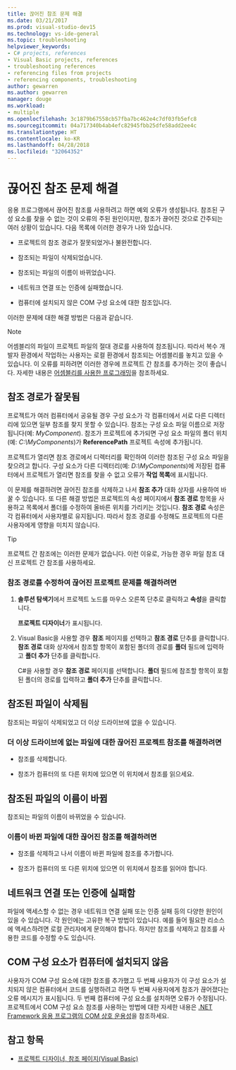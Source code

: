 ```yaml
---
title: 끊어진 참조 문제 해결
ms.date: 03/21/2017
ms.prod: visual-studio-dev15
ms.technology: vs-ide-general
ms.topic: troubleshooting
helpviewer_keywords:
- C# projects, references
- Visual Basic projects, references
- troubleshooting references
- referencing files from projects
- referencing components, troubleshooting
author: gewarren
ms.author: gewarren
manager: douge
ms.workload:
- multiple
ms.openlocfilehash: 3c1879b67558cb57fba7bc462e4c7df03fb5efc8
ms.sourcegitcommit: 04a717340b4ab4efc82945fbb25dfe58add2ee4c
ms.translationtype: HT
ms.contentlocale: ko-KR
ms.lasthandoff: 04/28/2018
ms.locfileid: "32064352"
---
```

# <a name="troubleshoot-broken-references"></a>끊어진 참조 문제 해결

응용 프로그램에서 끊어진 참조를 사용하려고 하면 예외 오류가 생성됩니다. 참조된 구성 요소를 찾을 수 없는 것이 오류의 주된 원인이지만, 참조가 끊어진 것으로 간주되는 여러 상황이 있습니다. 다음 목록에 이러한 경우가 나와 있습니다.

- 프로젝트의 참조 경로가 잘못되었거나 불완전합니다.

- 참조되는 파일이 삭제되었습니다.

- 참조되는 파일의 이름이 바뀌었습니다.

- 네트워크 연결 또는 인증에 실패했습니다.

- 컴퓨터에 설치되지 않은 COM 구성 요소에 대한 참조입니다.

이러한 문제에 대한 해결 방법은 다음과 같습니다.

> [!NOTE]
> 어셈블리의 파일이 프로젝트 파일의 절대 경로를 사용하여 참조됩니다. 따라서 복수 개발자 환경에서 작업하는 사용자는 로컬 환경에서 참조되는 어셈블리를 놓치고 있을 수 있습니다. 이 오류를 피하려면 이러한 경우에 프로젝트 간 참조를 추가하는 것이 좋습니다. 자세한 내용은 [어셈블리를 사용한 프로그래밍](/dotnet/framework/app-domains/programming-with-assemblies)을 참조하세요.

## <a name="reference-path-is-incorrect"></a>참조 경로가 잘못됨

프로젝트가 여러 컴퓨터에서 공유될 경우 구성 요소가 각 컴퓨터에서 서로 다른 디렉터리에 있으면 일부 참조를 찾지 못할 수 있습니다. 참조는 구성 요소 파일 이름으로 저장됩니다(예: *MyComponent*). 참조가 프로젝트에 추가되면 구성 요소 파일의 폴더 위치(예: *C:\MyComponents*)가 **ReferencePath** 프로젝트 속성에 추가됩니다.

프로젝트가 열리면 참조 경로에서 디렉터리를 확인하여 이러한 참조된 구성 요소 파일을 찾으려고 합니다. 구성 요소가 다른 디렉터리(예: *D:\MyComponents*)에 저장된 컴퓨터에서 프로젝트가 열리면 참조를 찾을 수 없고 오류가 **작업 목록**에 표시됩니다.

이 문제를 해결하려면 끊어진 참조를 삭제하고 나서 **참조 추가** 대화 상자를 사용하여 바꿀 수 있습니다. 또 다른 해결 방법은 프로젝트의 속성 페이지에서 **참조 경로** 항목을 사용하고 목록에서 폴더를 수정하여 올바른 위치를 가리키는 것입니다. **참조 경로** 속성은 각 컴퓨터에서 사용자별로 유지됩니다. 따라서 참조 경로를 수정해도 프로젝트의 다른 사용자에게 영향을 미치지 않습니다.

> [!TIP]
> 프로젝트 간 참조에는 이러한 문제가 없습니다. 이런 이유로, 가능한 경우 파일 참조 대신 프로젝트 간 참조를 사용하세요.

### <a name="to-fix-a-broken-project-reference-by-correcting-the-reference-path"></a>참조 경로를 수정하여 끊어진 프로젝트 문제를 해결하려면

1. **솔루션 탐색기**에서 프로젝트 노드를 마우스 오른쪽 단추로 클릭하고 **속성**을 클릭합니다.

   **프로젝트 디자이너**가 표시됩니다.

1. Visual Basic을 사용할 경우 **참조** 페이지를 선택하고 **참조 경로** 단추를 클릭합니다. **참조 경로** 대화 상자에서 참조할 항목이 포함된 폴더의 경로를 **폴더** 필드에 입력하고 **폴더 추가** 단추를 클릭합니다.

    C#을 사용할 경우 **참조 경로** 페이지를 선택합니다. **폴더** 필드에 참조할 항목이 포함된 폴더의 경로를 입력하고 **폴더 추가** 단추를 클릭합니다.

## <a name="referenced-file-has-been-deleted"></a>참조된 파일이 삭제됨

참조되는 파일이 삭제되었고 더 이상 드라이브에 없을 수 있습니다.

### <a name="to-fix-a-broken-project-reference-for-a-file-that-no-longer-exists-on-your-drive"></a>더 이상 드라이브에 없는 파일에 대한 끊어진 프로젝트 참조를 해결하려면

- 참조를 삭제합니다.

- 참조가 컴퓨터의 또 다른 위치에 있으면 이 위치에서 참조를 읽으세요.

## <a name="referenced-file-has-been-renamed"></a>참조된 파일의 이름이 바뀜

참조되는 파일의 이름이 바뀌었을 수 있습니다.

### <a name="to-fix-a-broken-reference-for-a-file-that-has-been-renamed"></a>이름이 바뀐 파일에 대한 끊어진 참조를 해결하려면

- 참조를 삭제하고 나서 이름이 바뀐 파일에 참조를 추가합니다.

- 참조가 컴퓨터의 또 다른 위치에 있으면 이 위치에서 참조를 읽어야 합니다.

## <a name="network-connection-or-authentication-has-failed"></a>네트워크 연결 또는 인증에 실패함

파일에 액세스할 수 없는 경우 네트워크 연결 실패 또는 인증 실패 등의 다양한 원인이 있을 수 있습니다. 각 원인에는 고유한 복구 방법이 있습니다. 예를 들어 필요한 리소스에 액세스하려면 로컬 관리자에게 문의해야 합니다. 하지만 참조를 삭제하고 참조를 사용한 코드를 수정할 수도 있습니다.

## <a name="com-component-is-not-installed-on-computer"></a>COM 구성 요소가 컴퓨터에 설치되지 않음

사용자가 COM 구성 요소에 대한 참조를 추가했고 두 번째 사용자가 이 구성 요소가 설치되지 않은 컴퓨터에서 코드를 실행하려고 하면 두 번째 사용자에게 참조가 끊어졌다는 오류 메시지가 표시됩니다. 두 번째 컴퓨터에 구성 요소를 설치하면 오류가 수정됩니다. 프로젝트에서 COM 구성 요소 참조를 사용하는 방법에 대한 자세한 내용은 [.NET Framework 응용 프로그램의 COM 상호 운용성](/dotnet/visual-basic/programming-guide/com-interop/com-interoperability-in-net-framework-applications)을 참조하세요.

## <a name="see-also"></a>참고 항목

- [프로젝트 디자이너, 참조 페이지(Visual Basic)](../ide/reference/references-page-project-designer-visual-basic.md)